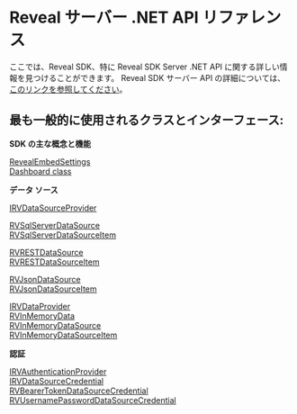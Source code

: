 # Reveal サーバー .NET API リファレンス
ここでは、Reveal SDK、特に Reveal SDK Server .NET API に関する詳しい情報を見つけることができます。
Reveal SDK サーバー API の詳細については、<a href="https://help.revealbi.io/api/aspnet/latest/Reveal.Sdk.html" target="_blank" rel="noopener\">このリンクを参照してください</a>。

## 最も一般的に使用されるクラスとインターフェース:

**SDK の主な概念と機能**

<a href="https://help.revealbi.io/api/aspnet/latest/Reveal.Sdk.RevealEmbedSettings.html" target="_blank" rel="noopener\">RevealEmbedSettings</a>  
<a href="https://help.revealbi.io/api/aspnet/latest/Reveal.Sdk.Dashboard.html" target="_blank" rel="noopener\">Dashboard class</a>  

**データ ソース**

<a href="https://help.revealbi.io/api/aspnet/latest/Reveal.Sdk.IRVDataSourceProvider.html" target="_blank" rel="noopener\">IRVDataSourceProvider</a>

<a href="https://help.revealbi.io/api/aspnet/latest/Reveal.Sdk.RVSqlServerDataSource.html" target="_blank" rel="noopener\">RVSqlServerDataSource</a>  
<a href="https://help.revealbi.io/api/aspnet/latest/Reveal.Sdk.RVSqlServerDataSourceItem.html" target="_blank" rel="noopener\">RVSqlServerDataSourceItem</a>

<a href="https://help.revealbi.io/api/aspnet/latest/Reveal.Sdk.RVRESTDataSource.html" target="_blank" rel="noopener\">RVRESTDataSource</a>  
<a href="https://help.revealbi.io/api/aspnet/latest/Reveal.Sdk.RVRESTDataSourceItem.html" target="_blank" rel="noopener\">RVRESTDataSourceItem</a>

<a href="https://help.revealbi.io/api/aspnet/latest/Reveal.Sdk.RVJsonDataSource.html" target="_blank" rel="noopener\">RVJsonDataSource</a>  
<a href="https://help.revealbi.io/api/aspnet/latest/Reveal.Sdk.RVJsonDataSourceItem.html" target="_blank" rel="noopener\">RVJsonDataSourceItem</a>

<a href="https://help.revealbi.io/api/aspnet/latest/Reveal.Sdk.IRVDataProvider.html" target="_blank" rel="noopener\">IRVDataProvider</a>  
<a href="https://help.revealbi.io/api/aspnet/latest/Reveal.Sdk.RVInMemoryData.html" target="_blank" rel="noopener\">RVInMemoryData</a>  
<a href="https://help.revealbi.io/api/aspnet/latest/Reveal.Sdk.RVInMemoryDataSource.html" target="_blank" rel="noopener\">RVInMemoryDataSource</a>  
<a href="https://help.revealbi.io/api/aspnet/latest/Reveal.Sdk.RVInMemoryDataSourceItem.html" target="_blank" rel="noopener\">RVInMemoryDataSourceItem</a>  

**認証**
 
<a href="https://help.revealbi.io/api/aspnet/latest/Reveal.Sdk.IRVAuthenticationProvider.html" target="_blank" rel="noopener\">IRVAuthenticationProvider</a>  
<a href="https://help.revealbi.io/api/aspnet/latest/Reveal.Sdk.IRVDataSourceCredential.html" target="_blank" rel="noopener\">IRVDataSourceCredential</a>  
<a href="https://help.revealbi.io/api/aspnet/latest/Reveal.Sdk.RVBearerTokenDataSourceCredential.html" target="_blank" rel="noopener\">RVBearerTokenDataSourceCredential</a>  
<a href="https://help.revealbi.io/api/aspnet/latest/Reveal.Sdk.RVUsernamePasswordDataSourceCredential.html" target="_blank" rel="noopener\">RVUsernamePasswordDataSourceCredential</a>
